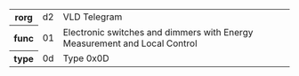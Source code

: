 <table>
    <tr>
      <th>rorg</th>
      <td>d2</td>
      <td>VLD Telegram</td>
    </tr>
    <tr>
      <th>func</th>
      <td>01</td>
      <td>Electronic switches and dimmers with Energy Measurement and Local Control</td>
    </tr>
    <tr>
      <th>type</th>
      <td>0d</td>
      <td>Type 0x0D</td>
    </tr>
  </table>